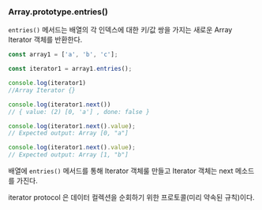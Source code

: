 ### Array.prototype.entries()

`entries()` 메서드는 배열의 각 인덱스에 대한 키/값 쌍을 가지는 새로운 Array Iterator 객체를 반환한다. 

```js 
const array1 = ['a', 'b', 'c'];

const iterator1 = array1.entries();

console.log(iterator1)
//Array Iterator {}

console.log(iterator1.next())
// { value: (2) [0, 'a'] , done: false }

console.log(iterator1.next().value);
// Expected output: Array [0, "a"]

console.log(iterator1.next().value);
// Expected output: Array [1, "b"]
```

배열에 `entries()` 메서드를 통해 Iterator 객체룰 만들고  Iterator 객체는 next 메소드를 가진다. 

iterator protocol 은 데이터 컬렉션을 순회하기 위한 프로토콜(미리 약속된 규칙)이다. 
